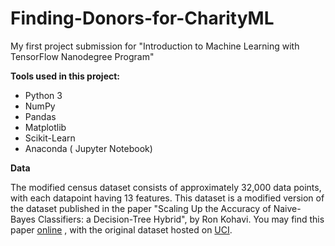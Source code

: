 # Finding-Donors-for-CharityML
My first project submission for "Introduction to Machine Learning with TensorFlow Nanodegree Program"

**Tools used in this project:**

- Python 3
- NumPy
- Pandas
- Matplotlib
- Scikit-Learn
- Anaconda ( Jupyter Notebook)

**Data**

The modified census dataset consists of approximately 32,000 data points, with each datapoint having 13 features. This dataset is a modified version of the dataset published in the paper "Scaling Up the Accuracy of Naive-Bayes Classifiers: a Decision-Tree Hybrid", by Ron Kohavi. You may find this paper [online](https://www.aaai.org/Papers/KDD/1996/KDD96-033.pdf) , with the original dataset hosted on [UCI](https://archive.ics.uci.edu/ml/datasets/Census+Income).
